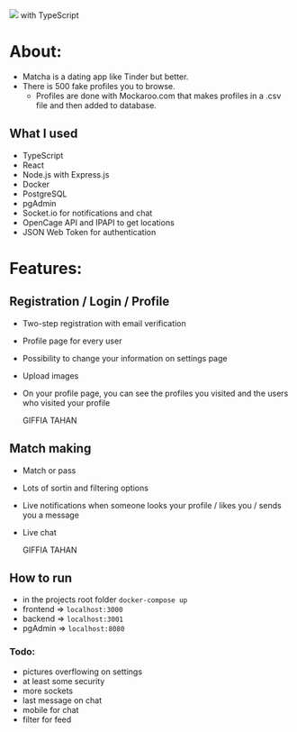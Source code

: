 <img src='https://github.com/reijjo/Matcha2.0/assets/95418273/06bbba41-e347-4058-b01a-9566e11dbb18' />
with TypeScript

# About:
* Matcha is a dating app like Tinder but better.
* There is 500 fake profiles you to browse.
  * Profiles are done with Mockaroo.com that makes profiles in a .csv file and then added to database.

## What I used
* TypeScript
* React
* Node.js with Express.js
* Docker
* PostgreSQL
* pgAdmin
* Socket.io for notifications and chat
* OpenCage API and IPAPI to get locations
* JSON Web Token for authentication

# Features:
## Registration / Login / Profile
* Two-step registration with email verification
* Profile page for every user
* Possibility to change your information on settings page
* Upload images
* On your profile page, you can see the profiles you visited and the users who visited your profile

  GIFFIA TAHAN

## Match making
* Match or pass
* Lots of sortin and filtering options
* Live notifications when someone looks your profile / likes you / sends you a message
* Live chat

  GIFFIA TAHAN

## How to run
* in the projects root folder ```docker-compose up```
* frontend => ```localhost:3000```
* backend => ```localhost:3001```
* pgAdmin => ```localhost:8080```

### Todo:
* pictures overflowing on settings
* at least some security
* more sockets
* last message on chat
* mobile for chat
* filter for feed
